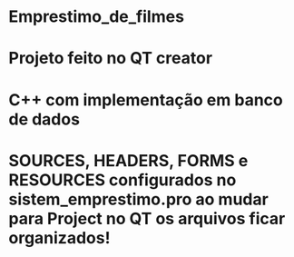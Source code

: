 # Emprestimo_de_filmes
# Projeto feito no QT creator 
# C++ com implementação em banco de dados
# SOURCES, HEADERS, FORMS e RESOURCES configurados no sistem_emprestimo.pro ao mudar para Project no QT os arquivos ficar organizados!
